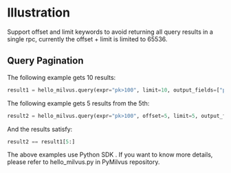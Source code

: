 # Illustration
Support offset and limit keywords to avoid returning all query results in a single rpc, currently the offset + limit is limited to 65536.

## Query Pagination
The following example gets 10 results:
```python
result1 = hello_milvus.query(expr="pk>100", limit=10, output_fields=["pk"])
```

The following example gets 5 results from the 5th:
```python
result2 = hello_milvus.query(expr="pk>100", offset=5, limit=5, output_fields=["pk"])
```

And the results satisfy:
```python
result2 == result1[5:] 
```

The above examples use Python SDK . If you want to know more details, please refer to hello_milvus.py in PyMilvus
repository.
